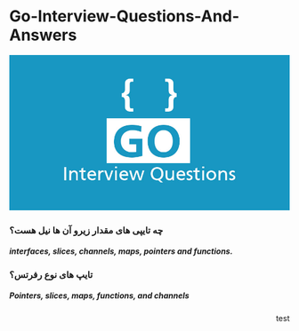 # Go-Interview-Questions-And-Answers
![Image of Yaktocat](Go-interview-Questions.jpg)

 ###  چه تایپی های مقدار زیرو آن ها نیل هست؟
 ##### interfaces, slices, channels, maps, pointers and functions.

 ### تایپ های نوع رفرتس؟
  ##### Pointers, slices, maps, functions, and channels 
  
  <p style="direction: rtl; text-align: right">test</p>